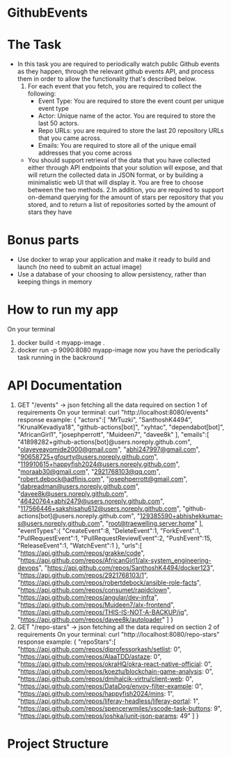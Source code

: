 # GithubEvents

# The Task
- In this task you are required to periodically watch public Github events as they happen, through the relevant github events API, and process them in order to allow the functionality that's described below.
  1. For each event that you fetch, you are required to collect the following:
      - Event Type: You are required to store the event count per unique event type
      - Actor: Unique name of the actor. You are required to store the last 50 actors.
      - Repo URLs: you are required to store the last 20 repository URLs that you came across. 
      - Emails: You are required to store all of the unique email addresses that you come across
  - You should support retrieval of the data that you have collected either through API endpoints that your solution will expose, and that will return the collected data in JSON format, or by building a minimalistic web UI that will display it. You are free to choose between the two methods.
  2.In addition, you are required to support on-demand querying for the amount of stars per repository that you stored, and to return a list of repositories sorted by the amount of stars they have

# Bonus parts
- Use docker to wrap your application and make it ready to build and launch (no need to submit an actual image)
- Use a database of your choosing to allow persistency, rather than keeping things in memory

# How to run my app
On your terminal
1. docker build -t myapp-image .
2. docker run -p 9090:8080 myapp-image
now you have the periodically task running in the backround

# API Documentation
1. GET "/events" -> json
fetching all the data required on section 1 of requirements
On your terminal: curl "http://localhost:8080/events"
response example:
{
   "actors":[
      "MrTuzki",
      "SanthoshK4494",
      "KrunalKevadiya18",
      "github-actions[bot]",
      "xyhtac",
      "dependabot[bot]",
      "AfricanGirl1",
      "josephperrott",
      "Muideen7",
      "davee8k"
   ],
   "emails":[
      "41898282+github-actions[bot]@users.noreply.github.com",
      "olayeyeayomide2000@gmail.com",
      "abhi247997@gmail.com",
      "90658725+gfourty@users.noreply.github.com",
      "119910615+happyfish2024@users.noreply.github.com",
      "moraab30@gmail.com",
      "2921768103@qq.com",
      "robert.debock@adfinis.com",
      "josephperrott@gmail.com",
      "dabreadman@users.noreply.github.com",
      "davee8k@users.noreply.github.com",
      "46420764+abhi2479@users.noreply.github.com",
      "117566446+sakshisahu612@users.noreply.github.com",
      "github-actions[bot]@users.noreply.github.com",
      "129385590+abhishekkumar-s@users.noreply.github.com",
      "root@traewelling.server.home"
   ],
   "eventTypes":{
      "CreateEvent":8,
      "DeleteEvent":1,
      "ForkEvent":1,
      "PullRequestEvent":1,
      "PullRequestReviewEvent":2,
      "PushEvent":15,
      "ReleaseEvent":1,
      "WatchEvent":1
   },
   "urls":[
      "https://api.github.com/repos/grakke/code",
      "https://api.github.com/repos/AfricanGirl1/alx-system_engineering-devops",
      "https://api.github.com/repos/SanthoshK4494/docker123",
      "https://api.github.com/repos/2921768103/1",
      "https://api.github.com/repos/robertdebock/ansible-role-facts",
      "https://api.github.com/repos/consumet/rapidclown",
      "https://api.github.com/repos/angular/dev-infra",
      "https://api.github.com/repos/Muideen7/alx-frontend",
      "https://api.github.com/repos/THIS-IS-NOT-A-BACKUP/jq",
      "https://api.github.com/repos/davee8k/autoloader"
   ]
}
3. GET "/repo-stars" -> json
fetching all the data required on section 2 of requirements
On your terminal: curl "http://localhost:8080/repo-stars"
response example:
{
   "repoStars":[
      "https://api.github.com/repos/djprofessorkash/setlist: 0",
      "https://api.github.com/repos/AlaaTDD/astaze: 0",
      "https://api.github.com/repos/okraHQ/okra-react-native-official: 0",
      "https://api.github.com/repos/koeztu/blockchain-game-analysis: 0",
      "https://api.github.com/repos/dmihalcik-virtru/client-web: 0",
      "https://api.github.com/repos/DataDog/envoy-filter-example: 0",
      "https://api.github.com/repos/happyfish2024/mins: 1",
      "https://api.github.com/repos/liferay-headless/liferay-portal: 1",
      "https://api.github.com/repos/spencerwmiles/vscode-task-buttons: 9",
      "https://api.github.com/repos/joshka/junit-json-params: 49"
   ]
}

# Project Structure

